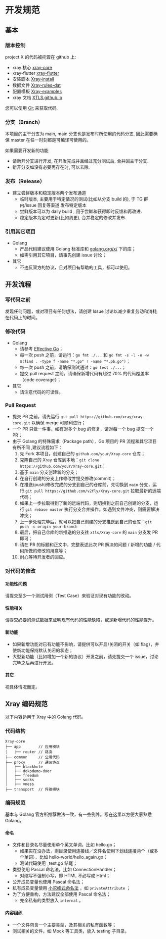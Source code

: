 # 开发规范

## 基本

### 版本控制

project X 的代码被托管在 github 上:

- xray 核心 [xray-core](https://github.com/XTLS/Xray-core)
- xray-flutter [xray-flutter](https://github.com/XTLS/Xray-flutter)
- 安装脚本 [Xray-install](https://github.com/XTLS/Xray-install)
- 数据文件 [Xray-rules-dat](https://github.com/XTLS/Xray-rules-dat)
- 配置模板 [Xray-examples](https://github.com/XTLS/Xray-examples)
- xray 文档 [XTLS.github.io](https://github.com/XTLS/XTLS.github.io)

您可以使用 [Git](https://git-scm.com/) 来获取代码.

### 分支（Branch）

本项目的主干分支为 main, main 分支也是发布时所使用的代码分支, 因此需要确保 master 在任一时刻都是可编译可使用的。

如果需要开发新的功能

- 请新开分支进行开发, 在开发完成并且经过充分测试后, 合并回主干分支.
- 新开分支如没有必要再存在时, 可以去除.

### 发布（Release）

<Badge text="WIP" type="warning"/>

- 建立尝鲜版本和稳定版本两个发布通道
  - 临时版本, 主要用于特定情况的测试(比如从分支 build 的), 于 TG 群内/issue 回复等渠道 发布特定版本
  - 尝鲜版本可以为 daily build , 用于尝鲜和获得即时反馈和再改进.
  - 稳定版本为定时更新(比如周更), 合并稳定的修改并发布.

### 引用其它项目

- Golang
  - 产品代码建议使用 Golang 标准库和 [golang.org/x/](https://pkg.go.dev/search?q=golang.org%2Fx) 下的库；
  - 如需引用其它项目，请事先创建 issue 讨论；
- 其它
  - 不违反双方的协议，且对项目有帮助的工具，都可以使用。

## 开发流程

### 写代码之前

发现任何问题，或对项目有任何想法，请创建 Issue 讨论以减少重复劳动和消耗在代码上的时间。

### 修改代码

- Golang
  - 请参考 [Effective Go](https://golang.org/doc/effective_go.html)；
  - 每一次 push 之前，请运行：`go fmt ./...` 和 `go fmt -s -l -e -w $(find . -type f -name "*.go" ! -name "*.pb.go")`；
  - 每一次 push 之前，请确保测试通过：`go test ./...`；
  - 提交 pull request 之前，请确保新增代码有超过 70% 的代码覆盖率（code coverage）；
- 其它
  - 请注意代码的可读性。

### Pull Request

- 提交 PR 之前，请先运行 `git pull https://github.com/xray/xray-core.git` 以确保 merge 可顺利进行；
- 一个 PR 只做一件事，如有对多个 bug 的修复，请对每一个 bug 提交一个 PR；
- 由于 Golang 的特殊需求（Package path），Go 项目的 PR 流程和其它项目有所不同 ,建议流程如下：
  1. 先 Fork 本项目，创建自己的 `github.com/your/Xray-core` 仓库；
  2. 克隆自己的 Xray 仓库到本地：`git clone https://github.com/your/Xray-core.git`；
  3. 基于 `main` 分支创建新的分支；
  4. 在自行创建的分支上作修改并提交修改(commit)；
  5. 在推送(push)修改完成的分支到自己的仓库前，先切换到 `main` 分支，运行 `git pull https://github.com/v2fly/Xray-core.git` 拉取最新的远端代码；
  6. 如果上一步拉取得到了新的远端代码，则切换到之前自己创建的分支，运行 `git rebase master` 执行分支合并操作。如遇到文件冲突，则需要解决冲突；
  7. 上一步处理完毕后，就可以把自己创建的分支推送到自己的仓库：`git push -u origin your-branch`
  8. 最后，把自己仓库的新推送的分支往 `xtls/Xray-core` 的 `main` 分支发 PR 即可；
  9. 请在 PR 的标题和正文中，完整表述此次 PR 解决的问题 / 新增的功能 / 代码所做的修改的用意等；
  10. 耐心等待开发者的回应。

### 对代码的修改

#### 功能性问题

请提交至少一个测试用例（Test Case）来验证对现有功能的改动。

#### 性能相关

请提交必要的测试数据来证明现有代码的性能缺陷，或是新增代码的性能提升。

#### 新功能

- 如果新增功能对已有功能不影响，请提供可以开启/关闭的开关（如 flag），并使新功能保持默认关闭的状态；
- 大型新功能（比如增加一个新的协议）开发之前，请先提交一个 issue，讨论完毕之后再进行开发。

#### 其它

视具体情况而定。

## Xray 编码规范

以下内容适用于 Xray 中的 Golang 代码。

### 代码结构

```
Xray-core
├── app        // 应用模块
│   ├── router // 路由
├── common     // 公用代码
├── proxy      // 通讯协议
│   ├── blackhole
│   ├── dokodemo-door
│   ├── freedom
│   ├── socks
│   ├── vmess
├── transport  // 传输模块
```

### 编码规范

基本与 Golang 官方所推荐做法一致，有一些例外。写在这里以方便大家熟悉 Golang。

#### 命名

- 文件和目录名尽量使用单个英文单词，比如 hello.go；
  - 如果实在没办法，则目录使用连接线／文件名使用下划线连接两个（或多个单词），比如 hello-world/hello_again.go；
  - 测试代码使用 \_test.go 结尾；
- 类型使用 Pascal 命名法，比如 ConnectionHandler；
  - 对缩写不强制小写，即 HTML 不必写成 Html；
- 公开成员变量也使用 Pascal 命名法；
- 私有成员变量使用 [小驼峰式命名法](https://zh.wikipedia.org/wiki/%E9%A7%9D%E5%B3%B0%E5%BC%8F%E5%A4%A7%E5%B0%8F%E5%AF%AB) ，如 `privateAttribute` ；
- 为了方便重构，方法建议全部使用 Pascal 命名法；
  - 完全私有的类型放入 `internal` 。

#### 内容组织

- 一个文件包含一个主要类型，及其相关的私有函数等；
- 测试相关的文件，如 Mock 等工具类，放入 testing 子目录。
